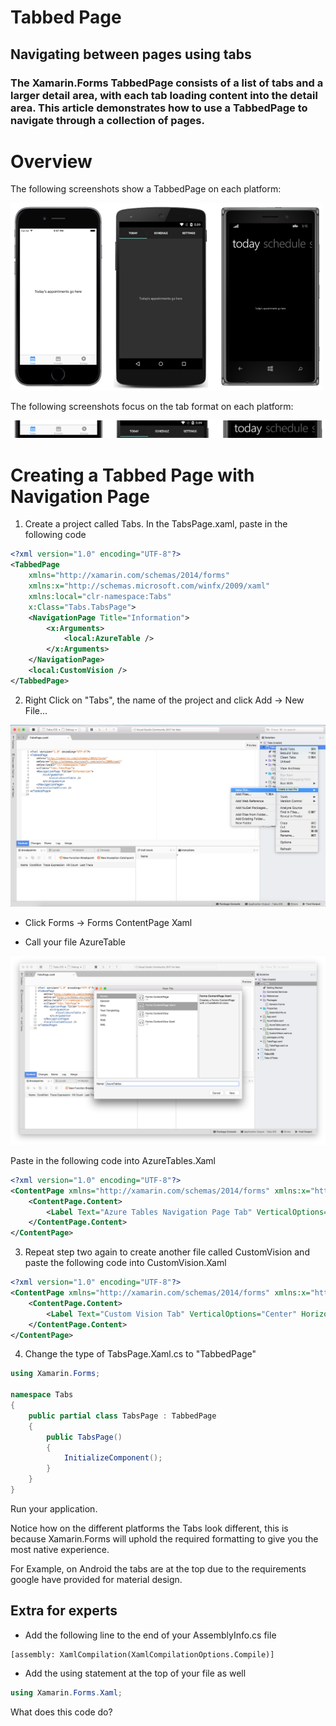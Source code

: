 # Tabbed Page

## Navigating between pages using tabs

### The Xamarin.Forms TabbedPage consists of a list of tabs and a larger detail area, with each tab loading content into the detail area. This article demonstrates how to use a TabbedPage to navigate through a collection of pages.

# Overview
The following screenshots show a TabbedPage on each platform:

![Cross Platform Tabs](img/crossPlatformTabs.png)

The following screenshots focus on the tab format on each platform:

![Cross Plaform Tabs Focused](img/tabbedpage-components.png)

# Creating a Tabbed Page with Navigation Page

1. Create a project called Tabs. In the TabsPage.xaml, paste in the following code

```xml
<?xml version="1.0" encoding="UTF-8"?>
<TabbedPage 
    xmlns="http://xamarin.com/schemas/2014/forms" 
    xmlns:x="http://schemas.microsoft.com/winfx/2009/xaml" 
    xmlns:local="clr-namespace:Tabs" 
    x:Class="Tabs.TabsPage">
    <NavigationPage Title="Information">
        <x:Arguments>
            <local:AzureTable />
        </x:Arguments>
    </NavigationPage>
    <local:CustomVision />
</TabbedPage>
```
2. Right Click on "Tabs", the name of the project and click Add -> New File...

![Add New File](img/newFile.png)

* Click Forms -> Forms ContentPage Xaml

* Call your file AzureTable

![azureTablesTabCreation](img/azureTablesTabCreation.png)

Paste in the following code into AzureTables.Xaml

```xml
<?xml version="1.0" encoding="UTF-8"?>
<ContentPage xmlns="http://xamarin.com/schemas/2014/forms" xmlns:x="http://schemas.microsoft.com/winfx/2009/xaml" x:Class="Tabs.AzureTable">
	<ContentPage.Content>
        <Label Text="Azure Tables Navigation Page Tab" VerticalOptions="Center" HorizontalOptions="Center" />
	</ContentPage.Content>
</ContentPage>
```

3. Repeat step two again to create another file called CustomVision and paste the following code into CustomVision.Xaml

```xml
<?xml version="1.0" encoding="UTF-8"?>
<ContentPage xmlns="http://xamarin.com/schemas/2014/forms" xmlns:x="http://schemas.microsoft.com/winfx/2009/xaml" x:Class="Tabs.CustomVision" Title= "Custom Vision">
	<ContentPage.Content>
        <Label Text="Custom Vision Tab" VerticalOptions="Center" HorizontalOptions="Center" />
	</ContentPage.Content>
</ContentPage>

```

4. Change the type of TabsPage.Xaml.cs to "TabbedPage"

```csharp
using Xamarin.Forms;

namespace Tabs
{
    public partial class TabsPage : TabbedPage
    {
        public TabsPage()
        {
            InitializeComponent();
        }
    }
}
```

Run your application. 

Notice how on the different platforms the Tabs look different, this is because Xamarin.Forms will uphold the required formatting to give you the most native experience. 

For Example, on Android the tabs are at the top due to the requirements google have provided for material design. 

## Extra for experts

* Add the following line to the end of your AssemblyInfo.cs file 

```chsarp
[assembly: XamlCompilation(XamlCompilationOptions.Compile)]
```

* Add the using statement at the top of your file as well

```csharp
using Xamarin.Forms.Xaml;
```

What does this code do? 